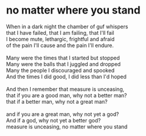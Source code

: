 no matter where you stand
=========================
<div style="margin-left: auto; margin-right: auto;">When in a dark night the chamber of guf whispers<br>that I have failed, that I am failing, that I'll fail<br>I become mute, lethargic, frightful and afraid<br>of the pain I'll cause and the pain I'll endure.<br><br>Many were the times that I started but stopped<br>Many were the balls that I juggled and dropped<br>Many the people I discouraged and spooked<br>And the times I did good, I did less than I'd hoped<br><br>And then I remember that measure is unceasing,<br>that if you are a good man, why not a better man?<br>that if a better man, why not a great man?<br><br>and if you are a great man, why not yet a god?<br>And if a god, why not yet a better god?<br>measure is unceasing, no matter where you stand<br></div>
